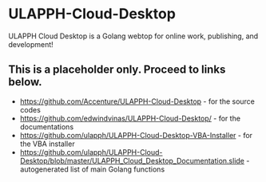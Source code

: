 # ULAPPH-Cloud-Desktop
ULAPPH Cloud Desktop is a Golang webtop for online work, publishing, and development!

This is a placeholder only. Proceed to links below.
-----------------
* https://github.com/Accenture/ULAPPH-Cloud-Desktop - for the source codes
* https://github.com/edwindvinas/ULAPPH-Cloud-Desktop/ - for the documentations
* https://github.com/ulapph/ULAPPH-Cloud-Desktop-VBA-Installer - for the VBA installer
* https://github.com/ulapph/ULAPPH-Cloud-Desktop/blob/master/ULAPPH_Cloud_Desktop_Documentation.slide - autogenerated list of main Golang functions

